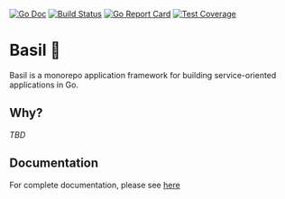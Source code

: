 [![Go Doc][godoc-image]][godoc-url]
[![Build Status][workflow-image]][workflow-url]
[![Go Report Card][goreport-image]][goreport-url]
[![Test Coverage][codecov-image]][codecov-url]

# Basil 🌿

Basil is a monorepo application framework for building service-oriented applications in Go.

## Why?

_TBD_

## Documentation

For complete documentation, please see [here](./docs/index.md)


[godoc-url]: https://pkg.go.dev/github.com/gardenbed/basil
[godoc-image]: https://pkg.go.dev/badge/github.com/gardenbed/basil
[workflow-url]: https://github.com/gardenbed/basil/actions
[workflow-image]: https://github.com/gardenbed/basil/workflows/Go/badge.svg
[goreport-url]: https://goreportcard.com/report/github.com/gardenbed/basil
[goreport-image]: https://goreportcard.com/badge/github.com/gardenbed/basil
[codecov-url]: https://codecov.io/gh/gardenbed/basil
[codecov-image]: https://codecov.io/gh/gardenbed/basil/branch/main/graph/badge.svg
